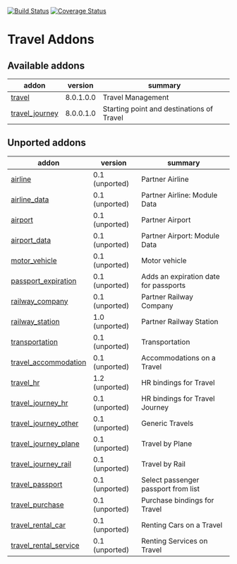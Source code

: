 [![Build Status](https://travis-ci.org/OCA/vertical-travel.svg?branch=8.0)](https://travis-ci.org/OCA/vertical-travel)
[![Coverage Status](https://coveralls.io/repos/OCA/vertical-travel/badge.png?branch=8.0)](https://coveralls.io/r/OCA/vertical-travel?branch=8.0)

# Travel Addons

[//]: # (addons)
Available addons
----------------
addon | version | summary
--- | --- | ---
[travel](travel/) | 8.0.1.0.0 | Travel Management
[travel_journey](travel_journey/) | 8.0.0.1.0 | Starting point and destinations of Travel

Unported addons
---------------
addon | version | summary
--- | --- | ---
[airline](__unported__/airline/) | 0.1 (unported) | Partner Airline
[airline_data](__unported__/airline_data/) | 0.1 (unported) | Partner Airline: Module Data
[airport](__unported__/airport/) | 0.1 (unported) | Partner Airport
[airport_data](__unported__/airport_data/) | 0.1 (unported) | Partner Airport: Module Data
[motor_vehicle](__unported__/motor_vehicle/) | 0.1 (unported) | Motor vehicle
[passport_expiration](__unported__/passport_expiration/) | 0.1 (unported) | Adds an expiration date for passports
[railway_company](__unported__/railway_company/) | 0.1 (unported) | Partner Railway Company
[railway_station](__unported__/railway_station/) | 1.0 (unported) | Partner Railway Station
[transportation](__unported__/transportation/) | 0.1 (unported) | Transportation
[travel_accommodation](__unported__/travel_accommodation/) | 0.1 (unported) | Accommodations on a Travel
[travel_hr](__unported__/travel_hr/) | 1.2 (unported) | HR bindings for Travel
[travel_journey_hr](__unported__/travel_journey_hr/) | 0.1 (unported) | HR bindings for Travel Journey
[travel_journey_other](__unported__/travel_journey_other/) | 0.1 (unported) | Generic Travels
[travel_journey_plane](__unported__/travel_journey_plane/) | 0.1 (unported) | Travel by Plane
[travel_journey_rail](__unported__/travel_journey_rail/) | 0.1 (unported) | Travel by Rail
[travel_passport](__unported__/travel_passport/) | 0.1 (unported) | Select passenger passport from list
[travel_purchase](__unported__/travel_purchase/) | 0.1 (unported) | Purchase bindings for Travel
[travel_rental_car](__unported__/travel_rental_car/) | 0.1 (unported) | Renting Cars on a Travel
[travel_rental_service](__unported__/travel_rental_service/) | 0.1 (unported) | Renting Services on Travel

[//]: # (end addons)
